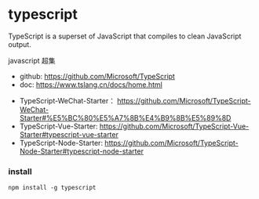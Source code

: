 # typescript

TypeScript is a superset of JavaScript that compiles to clean JavaScript output.

javascript 超集

* github: https://github.com/Microsoft/TypeScript
* doc: https://www.tslang.cn/docs/home.html

- TypeScript-WeChat-Starter： https://github.com/Microsoft/TypeScript-WeChat-Starter#%E5%BC%80%E5%A7%8B%E4%B9%8B%E5%89%8D
- TypeScript-Vue-Starter: https://github.com/Microsoft/TypeScript-Vue-Starter#typescript-vue-starter
- TypeScript-Node-Starter: https://github.com/Microsoft/TypeScript-Node-Starter#typescript-node-starter


### install

```
npm install -g typescript
```
